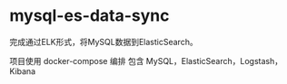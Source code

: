 # mysql-es-data-sync
完成通过ELK形式，将MySQL数据到ElasticSearch。

项目使用 docker-compose 编排
包含 MySQL，ElasticSearch，Logstash，Kibana